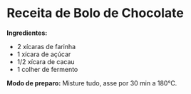 # Receita de Bolo de Chocolate

**Ingredientes:**
- 2 xícaras de farinha
- 1 xícara de açúcar
- 1/2 xícara de cacau
- 1 colher de fermento

**Modo de preparo:**
Misture tudo, asse por 30 min a 180°C.
